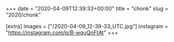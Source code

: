 +++
date = "2020-04-09T12:39:33+00:00"
title = "chonk"
slug = "2020/chonk"

[extra]
images = ["/2020-04-09_12-39-33_UTC.jpg"]
instagram = "https://instagram.com/p/B-wquQnFtAt"
+++
